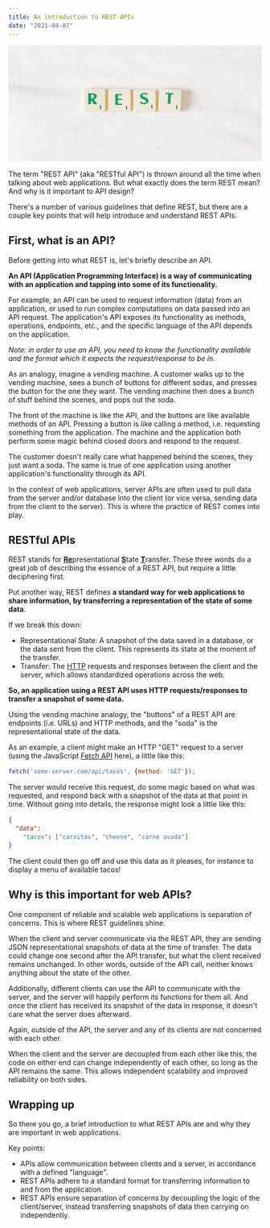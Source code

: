 ```yaml
---
title: An introduction to REST APIs
date: "2021-04-07"
---
```


![Splash Image](./splash.png)

The term "REST API" (aka "RESTful API") is thrown around all the time when talking about web applications. But what exactly does the term REST mean? And why is it important to API design?

There's a number of various guidelines that define REST, but there are a couple key points that will help introduce and understand REST APIs.

## First, what is an API?
Before getting into what REST is, let's briefly describe an API.

**An API (Application Programming Interface) is a way of communicating with an application and tapping into some of its functionality.**

For example, an API can be used to request information (data) from an application, or used to run complex computations on data passed into an API request. The application's API exposes its functionality as methods, operations, endpoints, etc., and the specific language of the API depends on the application.

_Note: in order to use an API, you need to know the functionality available and the format which it expects the request/response to be in._

As an analogy, imagine a  vending machine. A customer walks up to the vending machine, sees a bunch of buttons for different sodas, and presses the button for the one they want. The vending machine then does a bunch of stuff behind the scenes, and pops out the soda.

The front of the machine is like the API, and the buttons are like available methods of an API. Pressing a button is like calling a method, i.e. requesting something from the application. The machine and the application both perform some magic behind closed doors and respond to the request.

The customer doesn't really care what happened behind the scenes, they just want a soda. The same is true of one application using another application's functionality through its API.

In the context of web applications, server APIs are often used to pull data from the server and/or database into the client (or vice versa, sending data from the client to the server). This is where the practice of REST comes into play.

## RESTful APIs
REST stands for <u>**Re**</u>presentational <u>**S**</u>tate <u>**T**</u>ransfer. These three words do a great job of describing the essence of a REST API, but require a little deciphering first.

Put another way, REST defines **a standard way for web applications to share information, by transferring a representation of the state of some data**.

If we break this down:
- Representational State: A snapshot of the data saved in a database, or the data sent from the client. This represents its state at the moment of the transfer.
- Transfer: The [HTTP](https://www.w3schools.com/whatis/whatis_http.asp) requests and responses between the client and the server, which allows standardized operations across the web.

**So, an application using a REST API uses HTTP requests/responses to transfer a snapshot of some data.**

Using the vending machine analogy, the "buttons" of a REST API are endpoints (i.e. URLs) and HTTP methods, and the "soda" is the representational state of the data.

As an example, a client might make an HTTP "GET" request to a server (using the JavaScript [Fetch API](https://developer.mozilla.org/en-US/docs/Web/API/Fetch_API/Using_Fetch) here), a little like this:

```js
fetch('some-server.com/api/tacos', {method: 'GET'});
```

The server would receive this request, do some magic based on what was requested, and respond back with a snapshot of the data at that point in time. Without going into details, the response might look a little like this:

```json
{
  "data":
    "tacos": ["carnitas", "cheese", "carne asada"]
}
```

The client could then go off and use this data as it pleases, for instance to display a menu of available tacos!

## Why is this important for web APIs?
One component of reliable and scalable web applications is separation of concerns. This is where REST guidelines shine.

When the client and server communicate via the REST API, they are sending JSON representational snapshots of data at the time of transfer. The data could change one second after the API transfer, but what the client received remains unchanged. In other words, outside of the API call, neither knows anything about the state of the other.

Additionally, different clients can use the API to communicate with the server, and the server will happily perform its functions for them all. And once the client has received its snapshot of the data in response, it doesn't care what the server does afterward.

Again, outside of the API, the server and any of its clients are not concerned with each other.

When the client and the server are decoupled from each other like this, the code on either end can change independently of each other, so long as the API remains the same. This allows independent scalability and improved reliability on both sides.

## Wrapping up
So there you go, a brief introduction to what REST APIs are and why they are important in web applications.

Key points:
* APIs allow communication between clients and a server, in accordance with a defined "language".
* REST APIs adhere to a standard format for transferring information to and from the application.
* REST APIs ensure separation of concerns by decoupling the logic of the client/server, instead transferring snapshots of data then carrying on independently.
